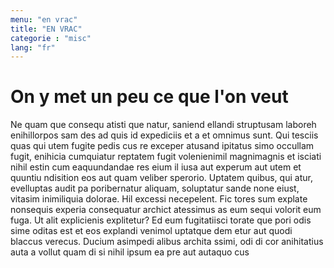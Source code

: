 ```yaml
---
menu: "en vrac"
title: "EN VRAC"
categorie : "misc"
lang: "fr"
---
```


# On y met un peu ce que l'on veut

Ne quam que consequ atisti que natur, saniend ellandi struptusam laboreh enihillorpos sam des ad quis id expediciis et a et omnimus sunt.
Qui tesciis quas qui utem fugite pedis cus re exceper atusand ipitatus simo occullam fugit, enihicia cumquiatur reptatem fugit volenienimil magnimagnis et isciati nihil estin cum eaquundandae res eium il iusa aut experum aut utem et quuntiu ndisition eos aut quam veliber sperorio. Uptatem quibus, qui atur, evelluptas audit pa poribernatur aliquam, soluptatur sande none eiust, vitasim inimiliquia dolorae. Hil excessi necepelent.
Fic tores sum explate nonsequis experia consequatur archict atessimus as eum sequi volorit eum fuga. Ut alit explicienis explitetur? Ed eum fugitatiisci torate que pori odis sime oditas est et eos explandi venimol uptatque dem etur aut quodi blaccus verecus.
Ducium asimpedi alibus archita ssimi, odi di cor anihitatius auta a vollut quam di si nihil ipsum ea pre aut autaquo cus